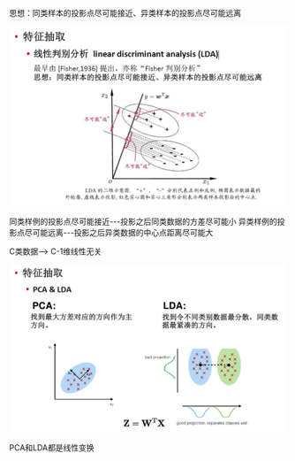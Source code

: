 思想：同类样本的投影点尽可能接近、异类样本的投影点尽可能远离

![image](img/fe18.png)

同类样例的投影点尽可能接近---投影之后同类数据的方差尽可能小
异类样例的投影点尽可能远离---投影之后异类数据的中心点距离尽可能大

C类数据——> C-1维线性无关

![image](img/fe19.png)

PCA和LDA都是线性变换